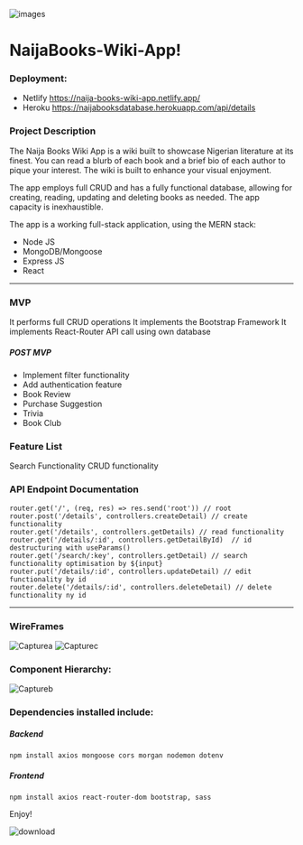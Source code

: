 ![images](https://user-images.githubusercontent.com/64249873/165435916-f4700ac8-13d0-4a49-bf47-289547214d32.jpg)
# NaijaBooks-Wiki-App! 

### Deployment:
- Netlify  https://naija-books-wiki-app.netlify.app/
- Heroku   https://naijabooksdatabase.herokuapp.com/api/details

### Project Description
The Naija Books Wiki App is a wiki built to showcase Nigerian literature at its finest. 
You can read a blurb of each book and a brief bio of each author to pique your interest. 
The wiki is built to enhance your visual enjoyment.

The app employs full CRUD and has a fully functional database, allowing for creating, reading, updating and deleting books as needed. The app capacity is inexhaustible.

The app is a working full-stack application, using the MERN stack:
- Node JS
- MongoDB/Mongoose
- Express JS
- React

---

### MVP
It performs full CRUD operations
It implements the Bootstrap Framework
It implements React-Router
API call using own database

##### POST MVP
- Implement filter functionality
- Add authentication feature
- Book Review 
- Purchase Suggestion
- Trivia
- Book Club

### Feature List
Search Functionality
CRUD functionality

### API Endpoint Documentation
```terminal
router.get('/', (req, res) => res.send('root')) // root 
router.post('/details', controllers.createDetail) // create functionality
router.get('/details', controllers.getDetails) // read functionality
router.get('/details/:id', controllers.getDetailById)  // id destructuring with useParams()
router.get('/search/:key', controllers.getDetail) // search functionality optimisation by ${input}
router.put('/details/:id', controllers.updateDetail) // edit functionality by id
router.delete('/details/:id', controllers.deleteDetail) // delete functionality ny id
```
---

### WireFrames
![Capturea](https://user-images.githubusercontent.com/64249873/165430986-676a6f05-9d79-4b88-a2fd-35fbc7f792ab.JPG)
![Capturec](https://user-images.githubusercontent.com/64249873/165435630-a9de2e16-3c65-4f47-9233-cec60f437a59.JPG)


### Component Hierarchy:
![Captureb](https://user-images.githubusercontent.com/64249873/165433417-0188314f-1d3d-4279-bde2-801124cbe182.JPG)

### Dependencies installed include:

##### Backend
```terminal
npm install axios mongoose cors morgan nodemon dotenv
```
##### Frontend
```terminal
npm install axios react-router-dom bootstrap, sass
```

Enjoy!



![download](https://user-images.githubusercontent.com/64249873/165436362-8dc1a5bd-3fec-49d6-83e7-38623cf0aa4f.png)




